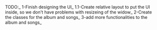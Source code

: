 TODO:_
  1-Finish designing the UI_
    1.1-Create relative layout to put the UI inside, so we don't have problems with resizeing of the widow_
  2-Create the classes for the album and songs_
  3-add more functionalities to the album and songs_
